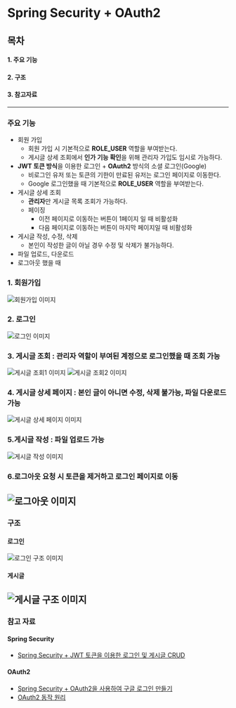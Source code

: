 # Spring Security + OAuth2

## 목차

#### 1. 주요 기능
#### 2. 구조
#### 3. 참고자료

------------------------
### 주요 기능
* 회원 가입
  * 회원 가입 시 기본적으로 __ROLE_USER__ 역할을 부여받는다.
  * 게시글 상세 조회에서 **인가 기능 확인**을 위해 관리자 가입도 임시로 가능하다.
* **JWT 토큰 방식**을 이용한 로그인 + __OAuth2__ 방식의 소셜 로그인(Google)
  * 비로그인 유저 또는 토큰의 기한이 만료된 유저는 로그인 페이지로 이동한다. 
  * Google 로그인했을 때 기본적으로 __ROLE_USER__ 역할을 부여받는다.
* 게시글 상세 조회
  * **관리자**만 게시글 목록 조회가 가능하다.
  * 페이징
    * 이전 페이지로 이동하는 버튼이 1페이지 일 때 비활성화
    * 다음 페이지로 이동하는 버튼이 마지막 페이지일 때 비활성화
* 게시글 작성, 수정, 삭제
  * 본인이 작성한 글이 아닐 경우 수정 및 삭제가 불가능하다.
* 파일 업로드, 다운로드
* 로그아웃 했을 때 

### 1. 회원가입

![회원가입 이미지](https://github.com/BJHg1t/msa-practice/blob/master/spring-security/%ED%9A%8C%EC%9B%90%EA%B0%80%EC%9E%85.png)

### 2. 로그인

![로그인 이미지](https://github.com/BJHg1t/msa-practice/blob/master/spring-security/%EB%A1%9C%EA%B7%B8%EC%9D%B8.png)

### 3. 게시글 조회 : 관리자 역할이 부여된 계정으로 로그인했을 때 조회 가능

![게시글 조회1 이미지](https://github.com/BJHg1t/msa-practice/blob/master/spring-security/%EC%9C%A0%EC%A0%80.png)
![게시글 조회2 이미지](https://github.com/BJHg1t/msa-practice/blob/master/spring-security/%EA%B4%80%EB%A6%AC%EC%9E%90.png)

### 4. 게시글 상세 페이지 : 본인 글이 아니면 수정, 삭제 불가능, 파일 다운로드 가능

![게시글 상세 페이지 이미지](https://github.com/BJHg1t/msa-practice/blob/master/spring-security/%EB%B3%B8%EC%9D%B8%EA%B8%80.png)

### 5.게시글 작성 : 파일 업로드 가능

![게시글 작성 이미지](https://github.com/BJHg1t/msa-practice/blob/master/spring-security/%EC%9E%91%EC%84%B1.png)

### 6.로그아웃 요청 시 토큰을 제거하고 로그인 페이지로 이동

![로그아웃 이미지](https://github.com/BJHg1t/msa-practice/blob/master/spring-security/%EB%A1%9C%EA%B7%B8%EC%95%84%EC%9B%83.png)
-------------------------
### 구조
#### 로그인

![로그인 구조 이미지](https://github.com/BJHg1t/msa-practice/blob/master/spring-security/%EA%B5%AC%EC%A1%B0.png)

#### 게시글

![게시글 구조 이미지](https://github.com/BJHg1t/msa-practice/blob/master/spring-security/%EA%B2%8C%EC%8B%9C%EA%B8%80%20%EA%B5%AC%EC%A1%B0.png)
-------------------------
### 참고 자료
#### Spring Security
* [Spring Security + JWT 토큰을 이용한 로그인 및 게시글 CRUD](https://github.com/BJHg1t/msa-practice/tree/master/spring-security)

#### OAuth2
* [Spring Security + OAuth2을 사용하여 구글 로그인 만들기](https://velog.io/@99mon/Spring-%EC%8A%A4%ED%94%84%EB%A7%81-%EC%8B%9C%ED%81%90%EB%A6%AC%ED%8B%B0-%EA%B5%AC%EA%B8%80-%EB%A1%9C%EA%B7%B8%EC%9D%B8)
* [OAuth2 동작 원리](https://velog.io/@yuureru/%EC%8A%A4%ED%94%84%EB%A7%81-%EC%8B%9C%ED%81%90%EB%A6%AC%ED%8B%B0-OAuth2.0-JWT%EB%A1%9C-%EA%B5%AC%ED%98%84%ED%95%98%EA%B8%B0#%EB%8F%99%EC%9E%91-%EC%9B%90%EB%A6%AC-%ED%94%84%EB%A1%A0%ED%8A%B8--%EB%B0%B1-%EC%B1%85%EC%9E%84-%EB%B6%84%EB%B0%B0)
